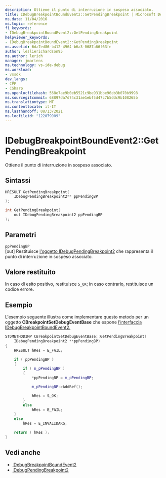 ```yaml
---
description: Ottiene il punto di interruzione in sospeso associato.
title: IDebugBreakpointBoundEvent2::GetPendingBreakpoint | Microsoft Docs
ms.date: 11/04/2016
ms.topic: reference
f1_keywords:
- IDebugBreakpointBoundEvent2::GetPendingBreakpoint
helpviewer_keywords:
- IDebugBreakpointBoundEvent2::GetPendingBreakpoint
ms.assetid: 6da7ed86-b412-4964-b6a3-0687a66f63fe
author: leslierichardson95
ms.author: lerich
manager: jmartens
ms.technology: vs-ide-debug
ms.workload:
- vssdk
dev_langs:
- CPP
- CSharp
ms.openlocfilehash: 568e7ae9b0eb5521c9be931bbe96eb3b070b9998
ms.sourcegitcommit: 68897da7d74c31ae1ebf5d47c7b5ddc9b108265b
ms.translationtype: MT
ms.contentlocale: it-IT
ms.lasthandoff: 08/13/2021
ms.locfileid: "122079909"
---
```

# <a name="idebugbreakpointboundevent2getpendingbreakpoint"></a>IDebugBreakpointBoundEvent2::GetPendingBreakpoint
Ottiene il punto di interruzione in sospeso associato.

## <a name="syntax"></a>Sintassi

```cpp
HRESULT GetPendingBreakpoint(
    IDebugPendingBreakpoint2** ppPendingBP
);
```

```cpp
int GetPendingBreakpoint(
    out IDebugPendingBreakpoint2 ppPendingBP
);
```

## <a name="parameters"></a>Parametri
`ppPendingBP`\
[out] Restituisce [l'oggetto IDebugPendingBreakpoint2](../../../extensibility/debugger/reference/idebugpendingbreakpoint2.md) che rappresenta il punto di interruzione in sospeso associato.

## <a name="return-value"></a>Valore restituito
In caso di esito positivo, restituisce `S_OK`; in caso contrario, restituisce un codice errore.

## <a name="example"></a>Esempio
L'esempio seguente illustra come implementare questo metodo per un oggetto **CBreakpointSetDebugEventBase** che espone [l'interfaccia IDebugBreakpointBoundEvent2.](../../../extensibility/debugger/reference/idebugbreakpointboundevent2.md)

```cpp
STDMETHODIMP CBreakpointSetDebugEventBase::GetPendingBreakpoint(
    IDebugPendingBreakpoint2 **ppPendingBP)
{
    HRESULT hRes = E_FAIL;

    if ( ppPendingBP )
    {
        if ( m_pPendingBP )
        {
            *ppPendingBP = m_pPendingBP;

            m_pPendingBP->AddRef();

            hRes = S_OK;
        }
        else
            hRes = E_FAIL;
    }
    else
        hRes = E_INVALIDARG;

    return ( hRes );
}
```

## <a name="see-also"></a>Vedi anche
- [IDebugBreakpointBoundEvent2](../../../extensibility/debugger/reference/idebugbreakpointboundevent2.md)
- [IDebugPendingBreakpoint2](../../../extensibility/debugger/reference/idebugpendingbreakpoint2.md)
